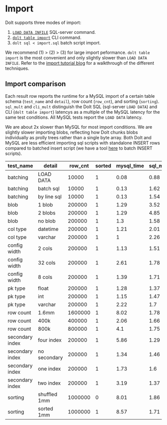 # Import

Dolt supports three modes of import:

1. [`LOAD DATA INFILE`](https://dev.mysql.com/doc/refman/8.0/en/load-data.html) SQL-server command.
2. [`dolt table import`](../../cli-reference/cli.md#dolt-table-import) CLI command.
3. `dolt sql < import.sql` batch script import.

We recommend (1) > (2) > (3) for large import peformance. `dolt table import` is the most convenient and only slightly slower than `LOAD DATA INFILE`. Refer to the [import tutorial blog](https://www.dolthub.com/blog/2022-11-21-import-perf/) for a walkthrough of the different techniques.

## Import comparison

Each result row reports the runtime for a MySQL import of a certain table schema (`test_name` and `detail`), row count (`row_cnt`), and sorting (`sorting`). `sql_mult` and `cli_mult` distinguish the Dolt SQL (sql-server `LOAD DATA`) and CLI (`dolt table import`) latencys as a multiple of the MySQL latency for the same test conditions. All MySQL tests report the `LOAD DATA` latency.

We are about 2x slower than MySQL for most import conditions. We are slightly slower importing blobs, reflecting how Dolt chunks blobs individually as prolly trees rather than a single byte array. Both Dolt and MySQL are less efficient importing sql scripts with standalone INSERT rows compared to batched insert script (we have a tool [here](https://github.com/dolthub/insert-batcher) to batch INSERT scripts).

| test\_name      | detail       | row\_cnt | sorted | mysql\_time | sql\_mult | cli\_mult |
| --------------- | ------------ | -------- | ------ | ----------- | --------- | --------- |
| batching        | LOAD DATA    | 10000    | 1      | 0.08        | 0.88      |           |
| batching        | batch sql    | 10000    | 1      | 0.13        | 1.62      |           |
| batching        | by line sql  | 10000    | 1      | 0.13        | 1.54      |           |
| blob            | 1 blob       | 200000   | 1      | 1.29        | 3.52      | 3.78      |
| blob            | 2 blobs      | 200000   | 1      | 1.29        | 4.85      | 4.92      |
| blob            | no blob      | 200000   | 1      | 1.3         | 1.58      | 1.67      |
| col type        | datetime     | 200000   | 1      | 1.21        | 2.01      | 2.14      |
| col type        | varchar      | 200000   | 1      | 1           | 2.26      | 2.44      |
| config width    | 2 cols       | 200000   | 1      | 1.13        | 1.51      | 1.55      |
| config width    | 32 cols      | 200000   | 1      | 2.61        | 1.78      | 2.62      |
| config width    | 8 cols       | 200000   | 1      | 1.39        | 1.71      | 1.95      |
| pk type         | float        | 200000   | 1      | 1.28        | 1.37      | 1.38      |
| pk type         | int          | 200000   | 1      | 1.15        | 1.47      | 1.57      |
| pk type         | varchar      | 200000   | 1      | 2.22        | 1.7       | 1.92      |
| row count       | 1.6mm        | 1600000  | 1      | 8.02        | 1.78      | 1.85      |
| row count       | 400k         | 400000   | 1      | 2.06        | 1.66      | 1.68      |
| row count       | 800k         | 800000   | 1      | 4.1         | 1.75      | 1.79      |
| secondary index | four index   | 200000   | 1      | 5.86        | 1.29      | 1.39      |
| secondary index | no secondary | 200000   | 1      | 1.34        | 1.46      | 1.6       |
| secondary index | one index    | 200000   | 1      | 1.73        | 1.6       | 1.7       |
| secondary index | two index    | 200000   | 1      | 3.19        | 1.37      | 1.46      |
| sorting         | shuffled 1mm | 1000000  | 0      | 8.01        | 1.86      | 1.92      |
| sorting         | sorted 1mm   | 1000000  | 1      | 8.57        | 1.71      | 1.8       |
